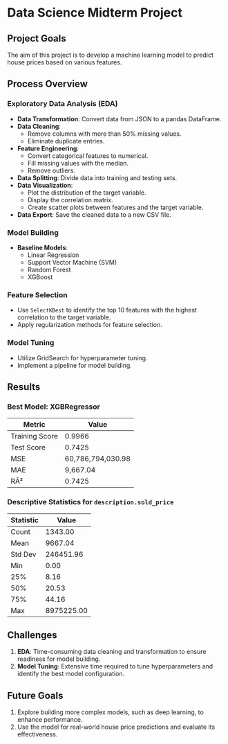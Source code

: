 # Data Science Midterm Project

## Project Goals
The aim of this project is to develop a machine learning model to predict house prices based on various features.

## Process Overview

### Exploratory Data Analysis (EDA)
- **Data Transformation**: Convert data from JSON to a pandas DataFrame.
- **Data Cleaning**: 
  - Remove columns with more than 50% missing values.
  - Eliminate duplicate entries.
- **Feature Engineering**:
  - Convert categorical features to numerical.
  - Fill missing values with the median.
  - Remove outliers.
- **Data Splitting**: Divide data into training and testing sets.
- **Data Visualization**:
  - Plot the distribution of the target variable.
  - Display the correlation matrix.
  - Create scatter plots between features and the target variable.
- **Data Export**: Save the cleaned data to a new CSV file.

### Model Building
- **Baseline Models**:
  - Linear Regression
  - Support Vector Machine (SVM)
  - Random Forest
  - XGBoost

### Feature Selection
- Use `SelectKBest` to identify the top 10 features with the highest correlation to the target variable.
- Apply regularization methods for feature selection.

### Model Tuning
- Utilize GridSearch for hyperparameter tuning.
- Implement a pipeline for model building.

## Results

### Best Model: XGBRegressor
| Metric         | Value              |
|----------------|--------------------|
| Training Score | 0.9966             |
| Test Score     | 0.7425             |
| MSE            | 60,786,794,030.98  |
| MAE            | 9,667.04           |
| RÂ²            | 0.7425             |

### Descriptive Statistics for `description.sold_price`
| Statistic | Value      |
|-----------|------------|
| Count     | 1343.00    |
| Mean      | 9667.04    |
| Std Dev   | 246451.96  |
| Min       | 0.00       |
| 25%       | 8.16       |
| 50%       | 20.53      |
| 75%       | 44.16      |
| Max       | 8975225.00 |

## Challenges 
1. **EDA**: Time-consuming data cleaning and transformation to ensure readiness for model building.
2. **Model Tuning**: Extensive time required to tune hyperparameters and identify the best model configuration.

## Future Goals
1. Explore building more complex models, such as deep learning, to enhance performance.
2. Use the model for real-world house price predictions and evaluate its effectiveness.